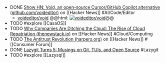 - DONE [Show HN: Void, an open-source Cursor/GitHub Copilot alternative (github.com/voideditor)](https://news.ycombinator.com/item?id=41563958) on [[Hacker News]] #AI/Code/Editor
	- [voideditor/void](https://github.com/voideditor/void)
	  @@html: <a href="https://github.com/voideditor/void/"><img src="https://github-readme-stats-astronomer.vercel.app/api/pin/?username=voideditor&repo=void&theme=tokyonight" alt="voideditor/void"/></a>@@
- TODO #explore [[CasaOS]]
- TODO [Why Companies Are Ditching the Cloud: The Rise of Cloud Repatriation (thenewstack.io)](https://news.ycombinator.com/item?id=42054813) on [[Hacker News]] #Cloud/Computing
- TODO [The Antitrust Revolution (harpers.org)](https://news.ycombinator.com/item?id=42056515) on [[Hacker News]] #[[Consumer Forum]]
- DONE [Lazygit Turns 5: Musings on Git, TUIs, and Open Source](https://jesseduffield.com/Lazygit-5-Years-On/) #Lazygit
- TODO #explore [[Lazysql]]